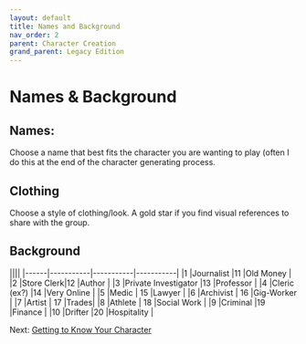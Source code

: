 ```yaml
---
layout: default
title: Names and Background
nav_order: 2
parent: Character Creation
grand_parent: Legacy Edition
---
```

# Names & Background

## Names:
Choose a name that best fits the character you are wanting to play (often I do this at the end of the character generating process.

## Clothing
Choose a style of clothing/look. A gold star if you find visual references to share with the group.

## Background

||||
|------|-----------|-----------|-----------|
|1          |Journalist |11        |Old Money |
|2          |Store Clerk|12        |Author |
|3          |Private Investigator   |13        |Professor |
|4          |Cleric (ex?) |14        |Very Online    |
|5          |Medic  | 15        |Lawyer   |
|6          |Archivist |  16    |Gig-Worker |
|7          |Artist    | 17    |Trades|
|8          |Athlete   | 18    |Social Work  |
|9          |Criminal  |19    |Finance   |
|10         |Drifter   |20    |Hospitality    |

Next: [Getting to Know Your Character](https://goblinarchives.github.io/LiminalHorror/Liminal%20Horror%20System/Character%20Creation/Getting%20To%20Know%20Your%20Character/)
